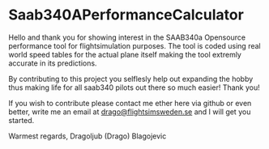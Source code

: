 # Saab340APerformanceCalculator

Hello and thank you for showing interest in the SAAB340a Opensource performance tool for flightsimulation purposes. 
The tool is coded using real world speed tables for the actual plane itself making the tool extremly accurate in its predictions. 

By contributing to this project you selflesly help out expanding the hobby thus making life for all saab340 pilots out there so much easier!
Thank you!

If you wish to contribute please contact me ether here via github or even better, write me an email at drago@flightsimsweden.se and I will get you started.

Warmest regards,
Dragoljub (Drago) Blagojevic
